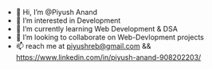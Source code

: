 - 👋 Hi, I’m @Piyush Anand
- 👀 I’m interested in Development
- 🌱 I’m currently learning Web Development & DSA
- 💞️ I’m looking to collaborate on Web-Devlopment projects
- 📫 reach me at piyushreb@gmail.com && https://www.linkedin.com/in/piyush-anand-908202203/ 


